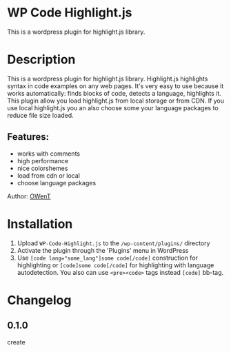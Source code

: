 WP Code Highlight.js
============
This is a wordpress plugin for highlight.js library.

Description
======
This is a wordpress plugin for highlight.js library.
Highlight.js highlights syntax in code examples on any web pages. 
It's very easy to use because it works automatically: finds blocks of code, detects a language, highlights it.
This plugin allow you load highlight.js from local storage or from CDN.
If you use local highlight.js you an also choose some your language packages to reduce file size loaded.

Features:
------
* works with comments
* high performance
* nice colorshemes
* load from cdn or local
* choose language packages

Author: [OWenT](http://owent.net/)

Installation
======

1. Upload `WP-Code-Highlight.js` to the `/wp-content/plugins/` directory
2. Activate the plugin through the 'Plugins' menu in WordPress
3. Use `[code lang="some_lang"]some code[/code]` construction for highlighting
   or `[code]some code[/code]` for highlighting with language autodetection.
   You also can use `<pre><code>` tags instead `[code]` bb-tag.


Changelog
======
0.1.0
------
create
